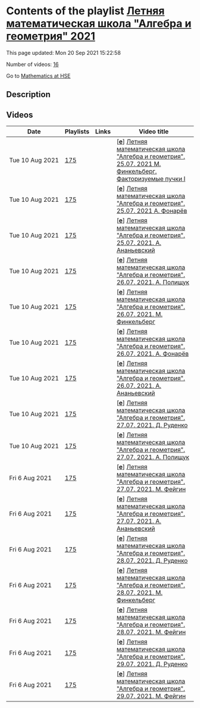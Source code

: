 # Contents of the playlist [Летняя математическая школа "Алгебра и геометрия" 2021](https://www.youtube.com/playlist?list=PLq3E5oubNNoCqrvS5cuVa22D9OQMkQAsh)

This page updated: Mon 20 Sep 2021 15:22:58

Number of videos: [16](#videos)

Go to [Mathematics at HSE](../README.md)

## Description



## Videos

|Date|Playlists|Links|Video title|
|---|---|---|---|
| Tue&nbsp;10&nbsp;Aug&nbsp;2021 | [175](../playlists/175 "Летняя математическая школа &#34;Алгебра и геометрия&#34; 2021") |  | [[**e**](https://studio.youtube.com/video/Winp2vV6uVg/edit "Edit")] [Летняя математическая школа &#34;Алгебра и геометрия&#34;. 25.07. 2021 М. Финкельберг. Факторизуемые пучки I](https://www.youtube.com/watch?v=Winp2vV6uVg&list=PLq3E5oubNNoCqrvS5cuVa22D9OQMkQAsh) |
| Tue&nbsp;10&nbsp;Aug&nbsp;2021 | [175](../playlists/175 "Летняя математическая школа &#34;Алгебра и геометрия&#34; 2021") |  | [[**e**](https://studio.youtube.com/video/LyTBfE-UBA8/edit "Edit")] [Летняя математическая школа &#34;Алгебра и геометрия&#34;. 25.07. 2021 А. Фонарёв](https://www.youtube.com/watch?v=LyTBfE-UBA8&list=PLq3E5oubNNoCqrvS5cuVa22D9OQMkQAsh "Теория Боя-Содерберга и расслоения Ульриха I") |
| Tue&nbsp;10&nbsp;Aug&nbsp;2021 | [175](../playlists/175 "Летняя математическая школа &#34;Алгебра и геометрия&#34; 2021") |  | [[**e**](https://studio.youtube.com/video/C6CGo9AsBWM/edit "Edit")] [Летняя математическая школа &#34;Алгебра и геометрия&#34;. 25.07. 2021. А. Ананьевский](https://www.youtube.com/watch?v=C6CGo9AsBWM&list=PLq3E5oubNNoCqrvS5cuVa22D9OQMkQAsh "Мотивная теория гомотопий и векторные расслоения I") |
| Tue&nbsp;10&nbsp;Aug&nbsp;2021 | [175](../playlists/175 "Летняя математическая школа &#34;Алгебра и геометрия&#34; 2021") |  | [[**e**](https://studio.youtube.com/video/8yFrcGCDj4M/edit "Edit")] [Летняя математическая школа &#34;Алгебра и геометрия&#34;. 26.07. 2021. А. Полищук](https://www.youtube.com/watch?v=8yFrcGCDj4M&list=PLq3E5oubNNoCqrvS5cuVa22D9OQMkQAsh "Скобки Фейгина-Одесского и векторные расслоения I") |
| Tue&nbsp;10&nbsp;Aug&nbsp;2021 | [175](../playlists/175 "Летняя математическая школа &#34;Алгебра и геометрия&#34; 2021") |  | [[**e**](https://studio.youtube.com/video/oKPHD4LrzNE/edit "Edit")] [Летняя математическая школа &#34;Алгебра и геометрия&#34;. 26.07. 2021. М. Финкельберг](https://www.youtube.com/watch?v=oKPHD4LrzNE&list=PLq3E5oubNNoCqrvS5cuVa22D9OQMkQAsh "Факторизуемые пучки II") |
| Tue&nbsp;10&nbsp;Aug&nbsp;2021 | [175](../playlists/175 "Летняя математическая школа &#34;Алгебра и геометрия&#34; 2021") |  | [[**e**](https://studio.youtube.com/video/uCHCM5W8iRk/edit "Edit")] [Летняя математическая школа &#34;Алгебра и геометрия&#34;. 26.07. 2021. А. Фонарёв](https://www.youtube.com/watch?v=uCHCM5W8iRk&list=PLq3E5oubNNoCqrvS5cuVa22D9OQMkQAsh "Теория Боя-Содерберга и расслоения Ульриха II") |
| Tue&nbsp;10&nbsp;Aug&nbsp;2021 | [175](../playlists/175 "Летняя математическая школа &#34;Алгебра и геометрия&#34; 2021") |  | [[**e**](https://studio.youtube.com/video/dmAN3w5czI0/edit "Edit")] [Летняя математическая школа &#34;Алгебра и геометрия&#34;. 26.07. 2021. А. Ананьевский](https://www.youtube.com/watch?v=dmAN3w5czI0&list=PLq3E5oubNNoCqrvS5cuVa22D9OQMkQAsh "Мотивная теория гомотопий и векторные расслоения II") |
| Tue&nbsp;10&nbsp;Aug&nbsp;2021 | [175](../playlists/175 "Летняя математическая школа &#34;Алгебра и геометрия&#34; 2021") |  | [[**e**](https://studio.youtube.com/video/IyUoUOYw1_0/edit "Edit")] [Летняя математическая школа &#34;Алгебра и геометрия&#34;. 27.07. 2021. Д. Руденко](https://www.youtube.com/watch?v=IyUoUOYw1_0&list=PLq3E5oubNNoCqrvS5cuVa22D9OQMkQAsh "Программа Гончарова I") |
| Tue&nbsp;10&nbsp;Aug&nbsp;2021 | [175](../playlists/175 "Летняя математическая школа &#34;Алгебра и геометрия&#34; 2021") |  | [[**e**](https://studio.youtube.com/video/ddQJUL6ma3I/edit "Edit")] [Летняя математическая школа &#34;Алгебра и геометрия&#34;. 27.07. 2021.  А. Полищук](https://www.youtube.com/watch?v=ddQJUL6ma3I&list=PLq3E5oubNNoCqrvS5cuVa22D9OQMkQAsh "Скобки Фейгина-Одесского и векторные расслоения II") |
| Fri&nbsp;6&nbsp;Aug&nbsp;2021 | [175](../playlists/175 "Летняя математическая школа &#34;Алгебра и геометрия&#34; 2021") |  | [[**e**](https://studio.youtube.com/video/I_0GfzxQkkE/edit "Edit")] [Летняя математическая школа &#34;Алгебра и геометрия&#34;. 27.07. 2021.  М. Фейгин](https://www.youtube.com/watch?v=I_0GfzxQkkE&list=PLq3E5oubNNoCqrvS5cuVa22D9OQMkQAsh "Задача Кеплера как (супер)интегрируемая система и ее обобщения I") |
| Fri&nbsp;6&nbsp;Aug&nbsp;2021 | [175](../playlists/175 "Летняя математическая школа &#34;Алгебра и геометрия&#34; 2021") |  | [[**e**](https://studio.youtube.com/video/rQQsk3hztjI/edit "Edit")] [Летняя математическая школа &#34;Алгебра и геометрия&#34;. 27.07. 2021. А. Ананьевский](https://www.youtube.com/watch?v=rQQsk3hztjI&list=PLq3E5oubNNoCqrvS5cuVa22D9OQMkQAsh "Мотивная теория гомотопий и векторные расслоения III") |
| Fri&nbsp;6&nbsp;Aug&nbsp;2021 | [175](../playlists/175 "Летняя математическая школа &#34;Алгебра и геометрия&#34; 2021") |  | [[**e**](https://studio.youtube.com/video/tnHV1KX695I/edit "Edit")] [Летняя математическая школа &#34;Алгебра и геометрия&#34;. 28.07. 2021. Д. Руденко](https://www.youtube.com/watch?v=tnHV1KX695I&list=PLq3E5oubNNoCqrvS5cuVa22D9OQMkQAsh "Программа Гончарова II") |
| Fri&nbsp;6&nbsp;Aug&nbsp;2021 | [175](../playlists/175 "Летняя математическая школа &#34;Алгебра и геометрия&#34; 2021") |  | [[**e**](https://studio.youtube.com/video/a188skfRxxU/edit "Edit")] [Летняя математическая школа &#34;Алгебра и геометрия&#34;. 28.07. 2021. М. Финкельберг](https://www.youtube.com/watch?v=a188skfRxxU&list=PLq3E5oubNNoCqrvS5cuVa22D9OQMkQAsh "Факторизуемые пучки III") |
| Fri&nbsp;6&nbsp;Aug&nbsp;2021 | [175](../playlists/175 "Летняя математическая школа &#34;Алгебра и геометрия&#34; 2021") |  | [[**e**](https://studio.youtube.com/video/6mSm6mRUOd8/edit "Edit")] [Летняя математическая школа &#34;Алгебра и геометрия&#34;. 28.07. 2021. М. Фейгин](https://www.youtube.com/watch?v=6mSm6mRUOd8&list=PLq3E5oubNNoCqrvS5cuVa22D9OQMkQAsh "Задача Кеплера как (супер)интегрируемая система и ее обобщения II") |
| Fri&nbsp;6&nbsp;Aug&nbsp;2021 | [175](../playlists/175 "Летняя математическая школа &#34;Алгебра и геометрия&#34; 2021") |  | [[**e**](https://studio.youtube.com/video/c2sYrH6tfeo/edit "Edit")] [Летняя математическая школа &#34;Алгебра и геометрия&#34;. 29.07. 2021. Д. Руденко](https://www.youtube.com/watch?v=c2sYrH6tfeo&list=PLq3E5oubNNoCqrvS5cuVa22D9OQMkQAsh "Программа Гончарова III") |
| Fri&nbsp;6&nbsp;Aug&nbsp;2021 | [175](../playlists/175 "Летняя математическая школа &#34;Алгебра и геометрия&#34; 2021") |  | [[**e**](https://studio.youtube.com/video/ZjpCRPFYplc/edit "Edit")] [Летняя математическая школа &#34;Алгебра и геометрия&#34;. 29.07. 2021. М. Фейгин](https://www.youtube.com/watch?v=ZjpCRPFYplc&list=PLq3E5oubNNoCqrvS5cuVa22D9OQMkQAsh "Задача Кеплера как (супер)интегрируемая система и ее обобщения III") |
